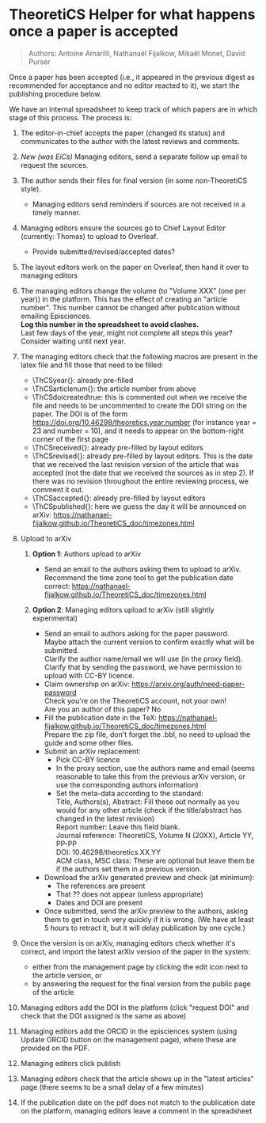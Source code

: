 # TheoretiCS Helper for what happens once a paper is accepted

> Authors: Antoine Amarilli, Nathanaël Fijalkow, Mikaël Monet, David Purser

Once a paper has been accepted (i.e., it appeared in the previous digest as
recommended for acceptance and no editor reacted to it), we start the
publishing procedure below.

We have an internal spreadsheet to keep track of which papers are in which
stage of this process. The process is:

1. The editor-in-chief accepts the paper (changed its status) and communicates
   to the author with the latest reviews and comments.

2. *New (was EiCs)* Managing editors, send a separate follow up email to request the sources.

2. The author sends their files for final version (in some non-TheoretiCS
   style).
    - Managing editors send reminders if sources are not received in a timely manner.

2. Managing editors ensure the sources go to Chief Layout Editor (currently: Thomas) to upload to Overleaf.
    - Provide submitted/revised/accepted dates?

3. The layout editors work on the paper on Overleaf, then hand it over to managing editors

6. The managing editors change the volume (to "Volume XXX" (one per year)) in the
   platform. This has the effect of creating an "article number". This number
   cannot be changed after publication without emailing Episciences.  
   **Log this number in the spreadsheet to avoid clashes.**  
   Last few days of the year, might not complete all steps this year? Consider waiting until next year.


7. The managing editors check that the following macros are present in the
   latex file and fill those that need to be filled: 
    * \ThCSyear{}: already pre-filled
    * \ThCSarticlenum{}: the article number from above
    * \ThCSdoicreatedtrue: this is commented out when we receive the file and
      needs to be uncommented to create the DOI string on the paper. The DOI is
      of the form https://doi.org/10.46298/theoretics.year.number (for instance year
      = 23 and number = 10), and it needs to appear on the bottom-right corner of the
      first page
    * \ThCSreceived{}: already pre-filled by layout editors
    * \ThCSrevised{}: already pre-filled by layout editors. This is the date
      that we received the last revision version of the article that was
      accepted (not the date that we received the sources as in step 2). If there was
      no revision throughout the entire reviewing process, we comment it out.
    * \ThCSaccepted{}: already pre-filled by layout editors
    * \ThCSpublished{}: here we guess the day it will be announced on arXiv: <https://nathanael-fijalkow.github.io/TheoretiCS_doc/timezones.html>

8. Upload to arXiv

    1. **Option 1**: Authors upload to arXiv 
        - Send an email to the authors asking them to upload to arXiv.   
          Recommend the time zone tool to get the publication date correct: <https://nathanael-fijalkow.github.io/TheoretiCS_doc/timezones.html>

    2. **Option 2**: Managing editors upload to arXiv (still slightly experimental)
        - Send an email to authors asking for the paper password.  
          Maybe attach the current version to confirm exactly what will be submitted.  
          Clarify the author name/email we will use (in the proxy field).   
          Clarify that by sending the password, we have permission to upload with CC-BY licence.
        - Claim ownership on arXiv: <https://arxiv.org/auth/need-paper-password>   
          Check you're on the TheoretiCS account, not your own!   
          Are you an author of this paper? No
        - Fill the publication date in the TeX: <https://nathanael-fijalkow.github.io/TheoretiCS_doc/timezones.html>  
          Prepare the zip file, don't forget the .bbl, no need to upload the guide and some other files.
        - Submit an arXiv replacement:
            * Pick CC-BY licence
            * In the proxy section, use the authors name and email (seems reasonable to take this from the previous arXiv version, or use the corresponding authors information)
            * Set the meta-data according to the standard:   
                Title, Authors(s), Abstract: Fill these out normally as you would for any other article (check if the title/abstract has changed in the latest revision)  
                Report number: Leave this field blank.  
                Journal reference: TheoretiCS, Volume N (20XX), Article YY, PP-PP  
                DOI: 10.46298/theoretics.XX.YY  
                ACM class, MSC class: These are optional but leave them be if the authors set them in a previous version.  
        - Download the arXiv generated preview and check (at minimum):
            * The references are present
            * That ?? does not appear (unless appropriate)
            * Dates and DOI are present
        - Once submitted, send the arXiv preview to the authors, asking them to get in touch very quickly if it is wrong. (We have at least 5 hours to retract it, but it will delay publication by one cycle.)

8. Once the version is on arXiv, managing editors check whether it's correct,
   and import the latest arXiv version of the paper in the system:
    * either from the management page by clicking the edit icon next to the
      article version, or 
    * by answering the request for the final version from the public page of
      the article

9. Managing editors add the DOI in the platform (click "request DOI" and check
   that the DOI assigned is the same as above)

9. Managing editors add the ORCID in the episciences system (using Update ORCID button on the management page), where these are provided on the PDF.

10. Managing editors click publish

11. Managing editors check that the article shows up in the "latest articles"
    page (there seems to be a small delay of a few minutes)

12. If the publication date on the pdf does not match to the publication date
    on the platform, managing editors leave a comment in the spreadsheet
